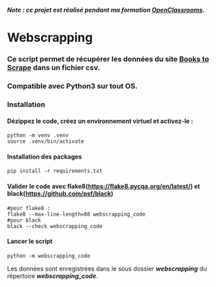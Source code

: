 ***Note : ce projet est réalisé pendant ma formation [OpenClassrooms](https://openclassrooms.com/fr/).***

# Webscrapping
### Ce script permet de récupérer les données du site [Books to Scrape](http://books.toscrape.com/) dans un fichier csv.
### Compatible avec Python3 sur tout OS.
### Installation
#### Dézippez le code, créez un environnement virtuel et activez-le :
```
python -m venv .venv
source .venv/bin/activate
```
#### Installation des packages 
```
pip install -r requirements.txt
```
#### Valider le code avec flake8(https://flake8.pycqa.org/en/latest/) et black(https://github.com/psf/black)
```
#pour flake8 :
flake8 --max-line-length=88 webscrapping_code
#pour black
black --check webscrapping_code
```
#### Lancer le script
```
python -m webscrapping_code
```
Les données sont enregistrées dans le sous dossier ***webscrapping*** du répertoire ***webscrapping_code***.
